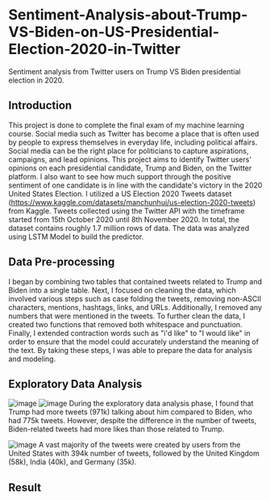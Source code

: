 # Sentiment-Analysis-about-Trump-VS-Biden-on-US-Presidential-Election-2020-in-Twitter
Sentiment analysis from Twitter users on Trump VS Biden presidential election in 2020.

## Introduction
This project is done to complete the final exam of my machine learning course. Social media such as Twitter has become a place that is often used by people to express themselves in everyday life, including political affairs. Social media can be the right place for politicians to capture aspirations, campaigns, and lead opinions. This project aims to identify Twitter users' opinions on each presidential candidate, Trump and Biden, on the Twitter platform. I also want to see how much support through the positive sentiment of one candidate is in line with the candidate's victory in the 2020 United States Election.
I utilized a US Election 2020 Tweets dataset (https://www.kaggle.com/datasets/manchunhui/us-election-2020-tweets) from Kaggle. Tweets collected using the Twitter API with the timeframe started from 15th October 2020 until 8th November 2020. In total, the dataset contains roughly 1.7 million rows of data. The data was analyzed using LSTM Model to build the predictor. 

## Data Pre-processing
I began by combining two tables that contained tweets related to Trump and Biden into a single table. Next, I focused on cleaning the data, which involved various steps such as case folding the tweets, removing non-ASCII characters, mentions, hashtags, links, and URLs. Additionally, I removed any numbers that were mentioned in the tweets. To further clean the data, I created two functions that removed both whitespace and punctuation. Finally, I extended contraction words such as "i'd like" to "I would like" in order to ensure that the model could accurately understand the meaning of the text. By taking these steps, I was able to prepare the data for analysis and modeling.

## Exploratory Data Analysis
![image](https://user-images.githubusercontent.com/82467138/232244693-2d483039-4891-44c9-b53c-28faabd63f88.png)
![image](https://user-images.githubusercontent.com/82467138/232245394-18ec7b38-dc47-44a2-a7a4-3d79e7ee9725.png)
During the exploratory data analysis phase, I found that Trump had more tweets (971k) talking about him compared to Biden, who had 775k tweets. However, despite the difference in the number of tweets, Biden-related tweets had more likes than those related to Trump. 

![image](https://user-images.githubusercontent.com/82467138/232245498-8ac55755-fe72-4f76-b194-785d911e91f2.png)
A vast majority of the tweets were created by users from the United States with 394k number of tweets, followed by the United Kingdom (58k), India (40k), and Germany (35k).



## Result
